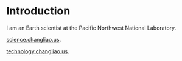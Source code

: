 # Introduction

I am an Earth scientist at the Pacific Northwest National Laboratory.

[science.changliao.us](https://changliao.github.io/science/).

[technology.changliao.us](https://changliao.github.io/technology/).

